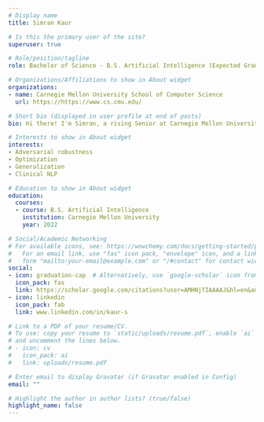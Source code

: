 ```yaml
---
# Display name
title: Simran Kaur

# Is this the primary user of the site?
superuser: true

# Role/position/tagline
role: Bachelor of Science - B.S. Artificial Intelligence (Expected Graduation: May 2022)

# Organizations/Affiliations to show in About widget
organizations:
- name: Carnegie Mellon University School of Computer Science
  url: https://https://www.cs.cmu.edu/

# Short bio (displayed in user profile at end of posts)
bio: Hi there! I'm Simran, a rising Senior at Carnegie Mellon University's School of Computer Science. I am an undergraduate student majoring in AI at CMU’s School of Computer Science. My research interests include adversarial robustness, optimization, and generalization. In my spare time, I enjoy running, painting, and baking biscotti.

# Interests to show in About widget
interests:
- Adversarial robustness
- Optimization
- Generalization
- Clinical NLP

# Education to show in About widget
education:
  courses:
  - course: B.S. Artificial Intelligence
    institution: Carnegie Mellon University
    year: 2022

# Social/Academic Networking
# For available icons, see: https://wowchemy.com/docs/getting-started/page-builder/#icons
#   For an email link, use "fas" icon pack, "envelope" icon, and a link in the
#   form "mailto:your-email@example.com" or "/#contact" for contact widget.
social:
- icon: graduation-cap  # Alternatively, use `google-scholar` icon from `ai` icon pack
  icon_pack: fas
  link: https://scholar.google.com/citations?user=AMHNjTIAAAAJ&hl=en&authuser=2
- icon: linkedin
  icon_pack: fab
  link: www.linkedin.com/in/kaur-s

# Link to a PDF of your resume/CV.
# To use: copy your resume to `static/uploads/resume.pdf`, enable `ai` icons in `params.toml`, 
# and uncomment the lines below.
# - icon: cv
#   icon_pack: ai
#   link: uploads/resume.pdf

# Enter email to display Gravatar (if Gravatar enabled in Config)
email: ""

# Highlight the author in author lists? (true/false)
highlight_name: false
---
```


